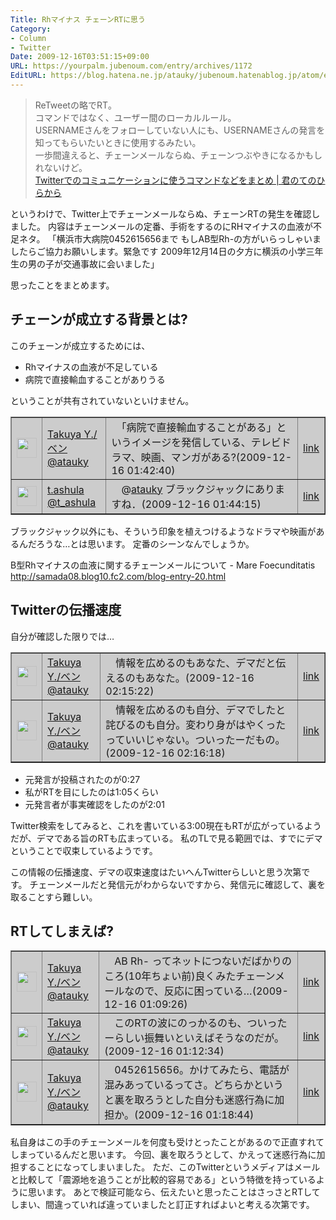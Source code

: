 ```yaml
---
Title: Rhマイナス チェーンRTに思う
Category:
- Column
- Twitter
Date: 2009-12-16T03:51:15+09:00
URL: https://yourpalm.jubenoum.com/entry/archives/1172
EditURL: https://blog.hatena.ne.jp/atauky/jubenoum.hatenablog.jp/atom/entry/6653458415120884970
---
```


<blockquote cite="http://yourpalm.jubenoum.com/2009/06/twitter%e3%81%a7%e3%81%ae%e3%82%b3%e3%83%9f%e3%83%a5%e3%83%8b%e3%82%b1%e3%83%bc%e3%82%b7%e3%83%a7%e3%83%b3%e3%81%ab%e4%bd%bf%e3%81%86%e3%82%b3%e3%83%9e%e3%83%b3%e3%83%89%e3%81%aa%e3%81%a9%e3%82%92/" title="Twitterでのコミュニケーションに使うコマンドなどをまとめ | 君のてのひらから"><p>ReTweetの略でRT。<br />
コマンドではなく、ユーザー間のローカルルール。<br />
USERNAMEさんをフォローしていない人にも、USERNAMEさんの発言を知ってもらいたいときに使用するみたい。<br />
一歩間違えると、チェーンメールならぬ、チェーンつぶやきになるかもしれないけど。
<br /><a href="http://yourpalm.jubenoum.com/2010/02/twitter%E3%81%A7%E3%81%AE%E3%82%B3%E3%83%9F%E3%83%A5%E3%83%8B%E3%82%B1%E3%83%BC%E3%82%B7%E3%83%A7%E3%83%B3%E3%81%AB%E4%BD%BF%E3%81%86%E3%82%B3%E3%83%9E%E3%83%B3%E3%83%89%E3%81%AA%E3%81%A9%E3%82%92/" title="Twitterでのコミュニケーションに使うコマンドなどをまとめ | 君のてのひらから">Twitterでのコミュニケーションに使うコマンドなどをまとめ | 君のてのひらから</a><br /></p></blockquote>

というわけで、Twitter上でチェーンメールならぬ、チェーンRTの発生を確認しました。
内容はチェーンメールの定番、手術をするのにRHマイナスの血液が不足ネタ。
「横浜市大病院0452615656まで もしAB型Rh-の方がいらっしゃいましたらご協力お願いします。緊急です 2009年12月14日の夕方に横浜の小学三年生の男の子が交通事故に会いました」

思ったことをまとめます。

<h2>チェーンが成立する背景とは?</h2>
このチェーンが成立するためには、
<ul>
	<li>Rhマイナスの血液が不足している</li>
	<li>病院で直接輸血することがありうる</li>
</ul>
ということが共有されていないといけません。

<table border="1" bgcolor="#CCCCCC"><tr>
<td width="32" height="32"><img src="http://usericons.relucks.org/twitter/atauky" width="32" height="32"></td>
<td><a href="http://twitter.com/atauky">Takuya Y./ベン<br>@atauky</a></td>
<td>　「病院で直接輸血することがある」というイメージを発信している、テレビドラマ、映画、マンガがある?(2009-12-16 01:42:40)</td>
<td><a href="http://twitter.com/atauky/status/6700925015">link</a></td>
</tr><tr>
<td width="32" height="32"><img src="http://usericons.relucks.org/twitter/t_ashula" width="32" height="32"></td>
<td><a href="http://twitter.com/t_ashula">t.ashula<br>@t_ashula</a></td>
<td>　@<a href="http://twitter.com/atauky">atauky</a> ブラックジャックにありますね．(2009-12-16 01:44:15)</td>
<td><a href="http://twitter.com/t_ashula/status/6700967169">link</a></td>
</tr></table>

ブラックジャック以外にも、そういう印象を植えつけるようなドラマや映画があるんだろうな…とは思います。
定番のシーンなんでしょうか。

B型Rhマイナスの血液に関するチェーンメールについて - Mare Foecunditatis
<a href="http://samada08.blog10.fc2.com/blog-entry-20.html" title="B型Rhマイナスの血液に関するチェーンメールについて - Mare Foecunditatis">http://samada08.blog10.fc2.com/blog-entry-20.html</a>

<h2>Twitterの伝播速度</h2>
自分が確認した限りでは…
<table border="1" bgcolor="#CCCCCC"><tr>
<td width="32" height="32"><img src="http://usericons.relucks.org/twitter/atauky" width="32" height="32"></td>
<td><a href="http://twitter.com/atauky">Takuya Y./ベン<br>@atauky</a></td>
<td>　情報を広めるのもあなた、デマだと伝えるのもあなた。(2009-12-16 02:15:22)</td>
<td><a href="http://twitter.com/atauky/status/6701813423">link</a></td>
</tr><tr>
<td width="32" height="32"><img src="http://usericons.relucks.org/twitter/atauky" width="32" height="32"></td>
<td><a href="http://twitter.com/atauky">Takuya Y./ベン<br>@atauky</a></td>
<td>　情報を広めるのも自分、デマでしたと詫びるのも自分。変わり身がはやくったっていいじゃない。ついったーだもの。(2009-12-16 02:16:18)</td>
<td><a href="http://twitter.com/atauky/status/6701838620">link</a></td>
</tr></table>
<ul>
	<li>元発言が投稿されたのが0:27</li>
	<li>私がRTを目にしたのは1:05くらい</li>
	<li>元発言者が事実確認をしたのが2:01</li>
</ul>

Twitter検索をしてみると、これを書いている3:00現在もRTが広がっているようだが、デマである旨のRTも広まっている。
私のTLで見る範囲では、すでにデマということで収束しているようです。

この情報の伝播速度、デマの収束速度はたいへんTwitterらしいと思う次第です。
チェーンメールだと発信元がわからないですから、発信元に確認して、裏を取ることすら難しい。

<h2>RTしてしまえば?</h2>

<table border="1" bgcolor="#CCCCCC"><tr>
<td width="32" height="32"><img src="http://usericons.relucks.org/twitter/atauky" width="32" height="32"></td>
<td><a href="http://twitter.com/atauky">Takuya Y./ベン<br>@atauky</a></td>
<td>　AB Rh- ってネットにつないだばかりのころ(10年ちょい前)良くみたチェーンメールなので、反応に困っている…(2009-12-16 01:09:26)</td>
<td><a href="http://twitter.com/atauky/status/6700006472">link</a></td>
</tr><tr>
<td width="32" height="32"><img src="http://usericons.relucks.org/twitter/atauky" width="32" height="32"></td>
<td><a href="http://twitter.com/atauky">Takuya Y./ベン<br>@atauky</a></td>
<td>　このRTの波にのっかるのも、ついったーらしい振舞いといえばそうなのだが。(2009-12-16 01:12:34)</td>
<td><a href="http://twitter.com/atauky/status/6700095469">link</a></td>
</tr><tr>
<td width="32" height="32"><img src="http://usericons.relucks.org/twitter/atauky" width="32" height="32"></td>
<td><a href="http://twitter.com/atauky">Takuya Y./ベン<br>@atauky</a></td>
<td>　0452615656。かけてみたら、電話が混みあっているってさ。どちらかというと裏を取ろうとした自分も迷惑行為に加担か。(2009-12-16 01:18:44)</td>
<td><a href="http://twitter.com/atauky/status/6700267750">link</a></td>
</tr></table>

私自身はこの手のチェーンメールを何度も受けとったことがあるので正直すれてしまっているんだと思います。
今回、裏を取ろうとして、かえって迷惑行為に加担することになってしまいました。
ただ、このTwitterというメディアはメールと比較して「震源地を追うことが比較的容易である」という特徴を持っているように思います。
あとで検証可能なら、伝えたいと思ったことはさっさとRTしてしまい、間違っていれば違っていましたと訂正すればよいと考える次第です。
